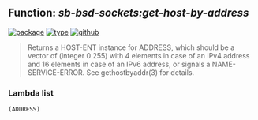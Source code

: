 ## Function: ***sb-bsd-sockets:get-host-by-address***
[![package](https://img.shields.io/badge/Package-SB--BSD--SOCKETS-5f9ea0.svg?style=social&colorA=999999)](../) [![type](https://img.shields.io/badge/Type-Function-5f9ea0.svg?style=social&colorA=999999)](../#function) [![github](https://img.shields.io/badge/GitHub-View_the_source-5f9ea0.svg?style=social&colorA=999999&logo=github)](https://github.com/sbcl/sbcl/blob/master/contrib/sb-bsd-sockets/name-service.lisp/) 

> Returns a HOST-ENT instance for ADDRESS, which should be a vector of
> (integer 0 255) with 4 elements in case of an IPv4 address and 16
> elements in case of an IPv6 address, or signals a NAME-SERVICE-ERROR.
> See gethostbyaddr(3) for details.

### Lambda list
```
(ADDRESS)
```
